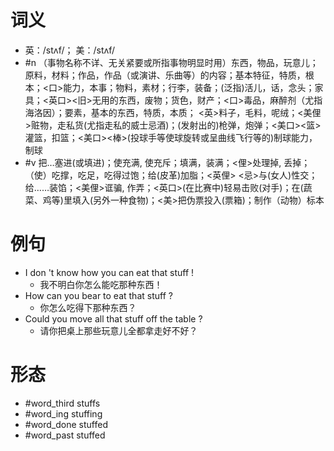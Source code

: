 # 词义
- 英：/stʌf/； 美：/stʌf/
- #n （事物名称不详、无关紧要或所指事物明显时用）东西，物品，玩意儿；原料，材料；作品，作品（或演讲、乐曲等）的内容；基本特征，特质，根本；<口>能力，本事；物料，素材；行李，装备；(泛指)活儿，话，念头；家具；<英口><旧>无用的东西，废物；货色，财产；<口>毒品，麻醉剂（尤指海洛因）；要素，基本的东西，特质，本质； <英>料子，毛料，呢绒；<美俚>赃物，走私货(尤指走私的威士忌酒)；(发射出的)枪弹，炮弹；<美口><篮>灌篮，扣篮；<美口><棒>(投球手等使球旋转或呈曲线飞行等的)制球能力，制球
- #v 把…塞进(或填进)；使充满, 使充斥；填满，装满；<俚>处理掉, 丢掉；（使）吃撑，吃足，吃得过饱；给(皮革)加脂；<英俚> <忌>与(女人)性交；给……装馅；<美俚>诓骗, 作弄；<英口>(在比赛中)轻易击败(对手)；在(蔬菜、鸡等)里填入(另外一种食物)；<美>把伪票投入(票箱)；制作（动物）标本
# 例句
- I don 't know how you can eat that stuff !
	- 我不明白你怎么能吃那种东西！
- How can you bear to eat that stuff ?
	- 你怎么吃得下那种东西？
- Could you move all that stuff off the table ?
	- 请你把桌上那些玩意儿全都拿走好不好？
# 形态
- #word_third stuffs
- #word_ing stuffing
- #word_done stuffed
- #word_past stuffed
